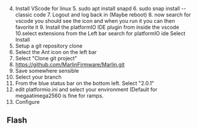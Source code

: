
4. Install VScode for linux
	5. sudo apt install snapd
	6. sudo snap install --classic code
	7. Logout and log back in (Maybe reboot)
	8. now search for vscode you should see the icon and when you run it you can then favorite it
	9. Install the platformIO IDE plugin from inside the vscode
		10.select extensions from the Left bar
		search for platformIO ide
		Select Install
5. Setup a git repository clone
6. Select the Ant icon on the left bar
7. Select "Clone git project"
8. https://github.com/MarlinFirmware/Marlin.git
9. Save somewhere sensible
10. Select your branch
11. From the blue status bar on the bottom left.  Select "2.0.1"  
12. edit platformio.ini and select your environment (Default for megaatimega2560 is fine for ramps.
13. Configure

## Flash

<!--stackedit_data:
eyJoaXN0b3J5IjpbNTY4NDUzMDAwLC0xMzg0NjEwMTAsMTg0MD
cwMjc1NywtMTE1MDcyNDYyMCwtNzM4ODY4OTk0LDExMzU3NjIz
MDcsMTIxMzUyMjEwMSwxMTYyNTczOTQ3LC00ODM4Njc4OTVdfQ
==
-->
